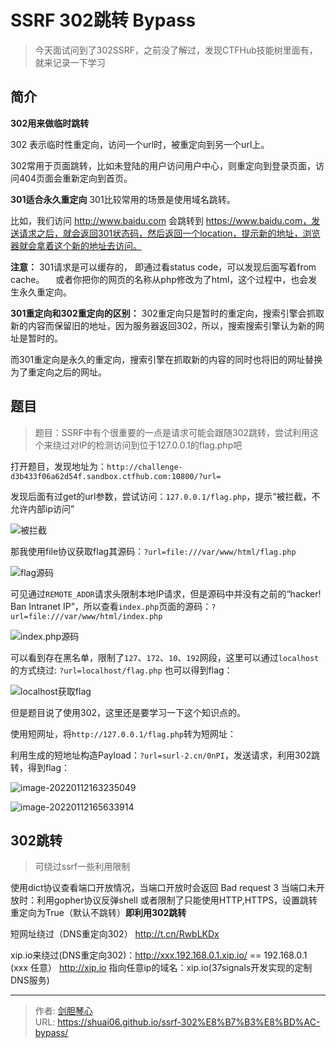 # SSRF 302跳转 Bypass


> 今天面试问到了302SSRF，之前没了解过，发现CTFHub技能树里面有，就来记录一下学习

## 简介

**302用来做临时跳转**

302 表示临时性重定向，访问一个url时，被重定向到另一个url上。

302常用于页面跳转，比如未登陆的用户访问用户中心，则重定向到登录页面，访问404页面会重新定向到首页。

**301适合永久重定向**
301比较常用的场景是使用域名跳转。

比如，我们访问 http://www.baidu.com 会跳转到 https://www.baidu.com，发送请求之后，就会返回301状态码，然后返回一个location，提示新的地址，浏览器就会拿着这个新的地址去访问。

**注意：** 301请求是可以缓存的， 即通过看status code，可以发现后面写着from cache。
　或者你把你的网页的名称从php修改为了html，这个过程中，也会发生永久重定向。



**301重定向和302重定向的区别：**
302重定向只是暂时的重定向，搜索引擎会抓取新的内容而保留旧的地址，因为服务器返回302，所以，搜索搜索引擎认为新的网址是暂时的。

而301重定向是永久的重定向，搜索引擎在抓取新的内容的同时也将旧的网址替换为了重定向之后的网址。




## 题目

> 题目：SSRF中有个很重要的一点是请求可能会跟随302跳转，尝试利用这个来绕过对IP的检测访问到位于127.0.0.1的flag.php吧



打开题目，发现地址为：`http://challenge-d3b433f06a62d54f.sandbox.ctfhub.com:10800/?url=`

发现后面有过get的url参数，尝试访问：`127.0.0.1/flag.php`，提示“被拦截，不允许内部ip访问”

![被拦截](http://image.geoer.cn/img/image-20220112162357324.png)

那我使用file协议获取flag其源码：`?url=file:///var/www/html/flag.php`

![flag源码](http://image.geoer.cn/img/image-20220112164113528.png)

可见通过`REMOTE_ADDR`请求头限制本地IP请求，但是源码中并没有之前的“hacker! Ban Intranet IP”，所以查看`index.php`页面的源码：`?url=file:///var/www/html/index.php`

![index.php源码](http://image.geoer.cn/img/image-20220112164359513.png)



可以看到存在黑名单，限制了`127`、`172`、`10`、`192`网段，这里可以通过`localhost`的方式绕过: `?url=localhost/flag.php`
也可以得到flag：

![localhost获取flag](http://image.geoer.cn/img/image-20220112164508498.png)





但是题目说了使用302，这里还是要学习一下这个知识点的。

使用短网址，将`http://127.0.0.1/flag.php`转为短网址：



利用生成的短地址构造Payload：`?url=surl-2.cn/0nPI`，发送请求，利用302跳转，得到flag：

![image-20220112163235049](http://image.geoer.cn/img/image-20220112163235049.png)



![image-20220112165633914](http://image.geoer.cn/img/image-20220112165633914.png)











## 302跳转

> 可绕过ssrf一些利用限制



使用dict协议查看端口开放情况，当端口开放时会返回 Bad request 3 当端口未开放时：利用gopher协议反弹shell 或者限制了只能使用HTTP,HTTPS，设置跳转重定向为True（默认不跳转）**即利用302跳转**







短网址绕过（DNS重定向302） http://t.cn/RwbLKDx

xip.io来绕过(DNS重定向302)：http://xxx.192.168.0.1.xip.io/ == 192.168.0.1 (xxx 任意） http://xip.io  指向任意ip的域名：xip.io(37signals开发实现的定制DNS服务)









---

> 作者: [剑胆琴心](http://shuai06.github.io)  
> URL: https://shuai06.github.io/ssrf-302%E8%B7%B3%E8%BD%AC-bypass/  

